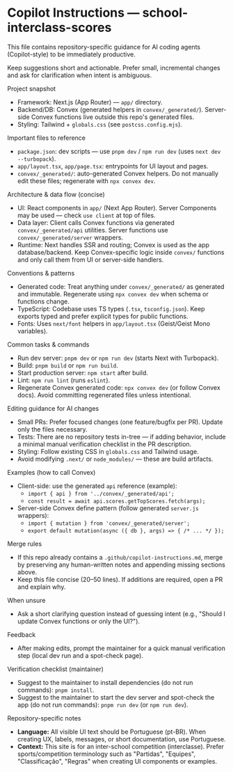 # Copilot Instructions — school-interclass-scores

This file contains repository-specific guidance for AI coding agents (Copilot-style) to be immediately productive.

Keep suggestions short and actionable. Prefer small, incremental changes and ask for clarification when intent is ambiguous.

Project snapshot

- Framework: Next.js (App Router) — `app/` directory.
- Backend/DB: Convex (generated helpers in `convex/_generated/`). Server-side Convex functions live outside this repo's generated files.
- Styling: Tailwind + `globals.css` (see `postcss.config.mjs`).

Important files to reference

- `package.json`: dev scripts — use `pnpm dev` / `npm run dev` (uses `next dev --turbopack`).
- `app/layout.tsx`, `app/page.tsx`: entrypoints for UI layout and pages.
- `convex/_generated/`: auto-generated Convex helpers. Do not manually edit these files; regenerate with `npx convex dev`.

Architecture & data flow (concise)

- UI: React components in `app/` (Next App Router). Server Components may be used — check `use client` at top of files.
- Data layer: Client calls Convex functions via generated `convex/_generated/api` utilities. Server functions use `convex/_generated/server` wrappers.
- Runtime: Next handles SSR and routing; Convex is used as the app database/backend. Keep Convex-specific logic inside `convex/` functions and only call them from UI or server-side handlers.

Conventions & patterns

- Generated code: Treat anything under `convex/_generated/` as generated and immutable. Regenerate using `npx convex dev` when schema or functions change.
- TypeScript: Codebase uses TS types (`.tsx`, `tsconfig.json`). Keep exports typed and prefer explicit types for public functions.
- Fonts: Uses `next/font` helpers in `app/layout.tsx` (Geist/Geist Mono variables).

Common tasks & commands

- Run dev server: `pnpm dev` or `npm run dev` (starts Next with Turbopack).
- Build: `pnpm build` or `npm run build`.
- Start production server: `npm start` after build.
- Lint: `npm run lint` (runs `eslint`).
- Regenerate Convex generated code: `npx convex dev` (or follow Convex docs). Avoid committing regenerated files unless intentional.

Editing guidance for AI changes

- Small PRs: Prefer focused changes (one feature/bugfix per PR). Update only the files necessary.
- Tests: There are no repository tests in-tree — if adding behavior, include a minimal manual verification checklist in the PR description.
- Styling: Follow existing CSS in `globals.css` and Tailwind usage.
- Avoid modifying `.next/` or `node_modules/` — these are build artifacts.

Examples (how to call Convex)

- Client-side: use the generated `api` reference (example):
  - `import { api } from '../convex/_generated/api';`
  - `const result = await api.scores.getTopScores.fetch(args);`
- Server-side Convex define pattern (follow generated `server.js` wrappers):
  - `import { mutation } from 'convex/_generated/server';`
  - `export default mutation(async ({ db }, args) => { /* ... */ });`

Merge rules

- If this repo already contains a `.github/copilot-instructions.md`, merge by preserving any human-written notes and appending missing sections above.
- Keep this file concise (20–50 lines). If additions are required, open a PR and explain why.

When unsure

- Ask a short clarifying question instead of guessing intent (e.g., "Should I update Convex functions or only the UI?").

Feedback

- After making edits, prompt the maintainer for a quick manual verification step (local dev run and a spot-check page).

Verification checklist (maintainer)

- Suggest to the maintainer to install dependencies (do not run commands): `pnpm install`.
- Suggest to the maintainer to start the dev server and spot-check the app (do not run commands): `pnpm run dev` (or `npm run dev`).

Repository-specific notes

- **Language:** All visible UI text should be Portuguese (pt-BR). When creating UX, labels, messages, or short documentation, use Portuguese.
- **Context:** This site is for an inter-school competition (interclasse). Prefer sports/competition terminology such as "Partidas", "Equipes", "Classificação", "Regras" when creating UI components or examples.
